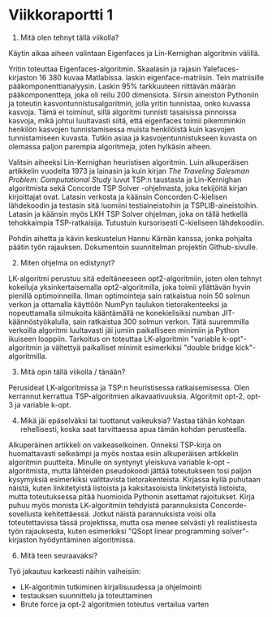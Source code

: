 # Viikkoraportti 1

1. Mitä olen tehnyt tällä viikolla?

Käytin aikaa aiheen valintaan Eigenfaces ja Lin-Kernighan algoritmin välillä.

Yritin toteuttaa Eigenfaces-algoritmin. Skaalasin ja rajasin Yalefaces-kirjaston 16 380 kuvaa Matlabissa. laskin eigenface-matriisin. Tein matriisille pääkomponenttianalyysin. Laskin 95% tarkkuuteen riittävän määrän pääkomponentteja, joka oli reilu 200 dimensiota. Siirsin aineiston Pythoniin ja toteutin kasvontunnistusalgoritmin, jolla yritin tunnistaa, onko kuvassa kasvoja. Tämä ei toiminut, sillä algoritmi tunnisti tasaisissa pinnoissa kasvoja, mikä johtui luultavasti siitä, että eigenfaces toimii pikemminkin henkilön kasvojen tunnistamisessa muista henkilöistä kuin kasvojen tunnistamiseen kuvasta. Tutkin asiaa ja kasvojentunnistukseen kuvasta on olemassa paljon parempia algoritmeja, joten hylkäsin aiheen.

Valitsin aiheeksi Lin-Kernighan heuristisen algoritmin. Luin alkuperäisen artikkelin vuodelta 1973 ja lainasin ja kuin kirjan _The Traveling Salesman Problem: Computational Study_ luvut TSP:n taustasta ja Lin-Kernighan algoritmista sekä Concorde TSP Solver -ohjelmasta, joka tekijöitä kirjan kirjoittajat ovat. Latasin verkosta ja käänsin Concorden C-kielisen lähdekoodin ja testasin sitä luomiini testiaineistoihin ja TSPLIB-aineistoihin. Latasin ja käänsin myös LKH TSP Solver ohjelman, joka on tällä hetkellä tehokkaimpia TSP-ratkaisija. Tutustuin kursorisesti C-kieliseen lähdekoodiin. 

Pohdin aihetta ja kävin keskustelun Hannu Kärnän kanssa, jonka pohjalta päätin työn rajauksen. Dokumentoin suunnitelman projektin Github-sivulle.    

2. Miten ohjelma on edistynyt?

LK-algoritmi perustuu sitä edeltäneeseen opt2-algoritmiin, joten olen tehnyt kokeiluja yksinkertaisemalla opt2-algoritmilla, joka toimii yllättävän hyvin pienillä optimoinneilla. Ilman optimointeja sain ratkaistua noin 50 solmun verkon ja ottamalla käyttöön NumPyn taulukon tietorakenteeksi ja nopeuttamalla silmukoita kääntämällä ne konekielisiksi numban JIT-käännöstyökalulla, sain ratkaistua 300 solmun verkon. Tätä suuremmilla verkoilla algoritmi luultavasti jäi jumiin paikalliseen minimiin ja Python ikuiseen looppiin. Tarkoitus on toteuttaa LK-algoritmin "variable k-opt"-algoritmin ja vältettyä paikalliset minimit esimerkiksi "double bridge kick"-algoritmilla. 

3. Mitä opin tällä viikolla / tänään?

Perusideat LK-algoritmissa ja TSP:n heuristisessa ratkaisemisessa. Olen kerrannut kerrattua TSP-algoritmien aikavaativuuksia. Algoritmit opt-2, opt-3 ja variable k-opt.

4. Mikä jäi epäselväksi tai tuottanut vaikeuksia? Vastaa tähän kohtaan rehellisesti, koska saat tarvittaessa apua tämän kohdan perusteella.

Alkuperäinen artikkeli on vaikeaselkoinen. Onneksi TSP-kirja on huomattavasti selkeämpi ja myös nostaa esiin alkuperäisen artikkelin algoritmin puutteita. Minulle on syntynyt yleiskuva variable k-opt -algoritmista, mutta lähteiden pseudokoodi jättää toteutukseen tosi paljon kysymyksiä esimerkiksi valittavista tietorakenteista. Kirjassa kyllä puhutaan näistä, kuten linkitetyistä listoista ja kaksitasoisista linkitetyistä listoista, mutta toteutuksessa pitää huomioida Pythonin asettamat rajoitukset. Kirja puhuu myös monista LK-algoritmiin tehdyistä parannuksista Concorde-sovellusta kehitettäessä. Jotkut näistä parannuksista voisi olla toteutettavissa tässä projektissa, mutta osa menee selvästi yli realistisesta työn rajauksesta, kuten esimerkiksi "QSopt linear programming solver"-kirjaston hyödyntäminen algoritmissa.

6. Mitä teen seuraavaksi?

Työ jakautuu karkeasti näihin vaiheisiin:
- LK-algoritmin tutkiminen kirjallisuudessa ja ohjelmointi
- testauksen suunnittelu ja toteuttaminen
- Brute force ja opt-2 algoritmien toteutus vertailua varten